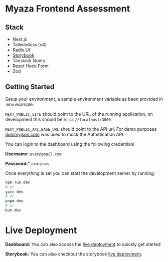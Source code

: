 # Myaza Frontend Assessment

## Stack

- Next.js
- Tailwindcss (v4)
- Radix UI
- [Storybook](https://uifly-dashboard-storybook.vercel.app/)
- Tanstack Query
- React Hook Form
- Zod

## Getting Started

Setup your environment, a sample environment variable as been provided in .env.example.

```NEXT_PUBLIC_SITE``` should point to the URL of the running application, on development this should be ```http://localhost:3000```

```NEXT_PUBLIC_API_BASE_URL``` should point to the API url. For demo purposes [dummyjson.com](https://https://dummyjson.com/) was used to mock the Authetication API.

You can login to the dashboard using the following credentials


**Username:** ```avat@gmail.com```

**Password:*** ```avatpass```

Once everything is set you can start the development server by running:

```bash
npm run dev
# or
yarn dev
# or
pnpm dev
# or
bun dev
```

# Live Deployment

**Dashboard:** You can also access the [live deployment](https://uifry-dashboard.vercel.app/) to quickly get started

**Storybook:** You can also checkout the storybook [live deployment](https://uifly-dashboard-storybook.vercel.app/).



